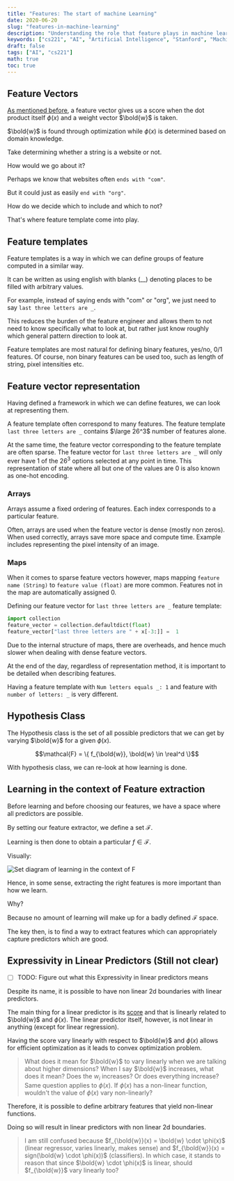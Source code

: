 ```yaml
---
title: "Features: The start of machine Learning"
date: 2020-06-20
slug: "features-in-machine-learning"
description: "Understanding the role that feature plays in machine learning"
keywords: ["cs221", "AI", "Artificial Intelligence", "Stanford", "Machine Learning", "Feature", "Feature Vector", "ML"]
draft: false
tags: ["AI", "cs221"]
math: true
toc: true
---
```


## Feature Vectors

[As mentioned before](../machine-learning-intro-to-reflex-based-model/#feature-vector), a feature vector gives us a score when the dot product itself $\phi(x)$ and a weight vector $\bold{w}$ is taken.

$\bold{w}$ is found through optimization while $\phi (x)$ is determined based on domain knowledge.

Take determining whether a string is a website or not.

How would we go about it?

Perhaps we know that websites often `ends with "com"`.

But it could just as easily `end with "org"`.

How do we decide which to include and which to not?

That's where feature template come into play.

## Feature templates

Feature templates is a way in which we can define groups of feature computed in a similar way.

It can be written as using english with blanks (__) denoting places to be filled with arbitrary values.

For example, instead of saying ends with "com" or "org", we just need to say `last three letters are _`.

This reduces the burden of the feature engineer and allows them to not need to know specifically what to look at, but rather just know roughly which general pattern direction to look at.

Feature  templates  are  most  natural  for  defining  binary  features, yes/no, 0/1 features. Of course, non binary features can be used too, such as length of string, pixel intensities etc.

## Feature vector representation

Having defined a framework in which we can define features, we can look at representing them.

A feature template often correspond to many features. The feature template `last three letters are _` contains $\large 26^3$ number of features alone.

At the same time, the feature vector corresponding to the feature template are often sparse. The feature vector for `last three letters are _` will only ever have 1 of the $26^3$ options selected at any point in time. This representation of state where all but one of the values are 0 is also known as one-hot encoding.

### Arrays

Arrays assume a fixed ordering of features. Each index corresponds to a particular feature.

Often, arrays are used when the feature vector is dense (mostly non zeros). When used correctly, arrays save more space and compute time. Example includes representing the pixel intensity of an image.

### Maps

When it comes to sparse feature vectors however, maps mapping `feature name (String)` to `feature value (float)` are more common. Features not in the map are automatically assigned 0.

Defining our feature vector for `last three letters are _` feature template:

```python
import collection
feature_vector = collection.defaultdict(float)
feature_vector["last three letters are " + x[-3:]] =  1
```

Due to the internal structure of maps, there are overheads, and hence much slower when dealing with dense feature vectors.

At the end of the day, regardless of representation method, it is important to  be  detailed  when  describing  features.

Having a feature template with `Num letters equals _: 1` and feature with `number of letters: _` is very different.

## Hypothesis Class

The Hypothesis class is the set of all possible predictors that we can get by varying $\bold{w}$ for a given $\phi (x)$.

$$\mathcal{F} = \{ f_{\bold{w}}, \bold{w} \in \real^d \}$$

With hypothesis class, we can re-look at how learning is done.

## Learning in the context of Feature extraction

Before learning and before choosing our features, we have a space where all predictors are possible.

By setting our feature extractor, we define a set $\mathcal{F}$.

Learning is then done to obtain a particular $f \in \mathcal{F}$.

Visually:

![Set diagram of learning in the context of F](/images/features/predictor_space.png "Set diagram of learning in the context of F")

Hence, in some sense, extracting the right features is more important than how we learn.

Why?

Because no amount of learning will make up for a badly defined $\mathcal{F}$ space.

The key then, is to find a way to extract features which can appropriately capture predictors which are good.

## Expressivity in Linear Predictors (Still not clear)

- [ ] TODO: Figure out what this Expressivity in linear predictors means

Despite its name, it is possible to have non linear 2d boundaries with linear predictors.

The main thing for a linear predictor is its [score](../machine-learning-intro-to-reflex-based-model/#score) and that is linearly related to $\bold{w}$ and $\phi (x)$. The linear predictor itself, however, is not linear in anything (except for linear regression).

Having the score vary linearly with respect to $\bold{w}$ and $\phi (x)$ allows for efficient optimization as it leads to convex optimization problem.

> What does it mean for $\bold{w}$ to vary linearly when we are talking about higher dimensions? When I say $\bold{w}$ increases, what does it mean? Does the $w_i$ increases? Or does everything increase?
> Same question applies to $\phi(x)$. If $\phi(x)$ has a non-linear function, wouldn't the value of $\phi(x)$ vary non-linearly?

Therefore, it is possible to define arbitrary features that yield non-linear functions.

Doing so will result in linear predictors with non linear 2d boundaries.

> I am still confused because $f_{\bold{w}}(x) = \bold{w} \cdot \phi(x)$ (linear regressor, varies linearly, makes sense) and $f_{\bold{w}}(x) = sign(\bold{w} \cdot \phi(x))$ (classifiers). In which case, it stands to reason that since $\bold{w} \cdot \phi(x)$ is linear, should $f_{\bold{w}}$ vary linearly too?
